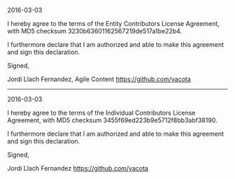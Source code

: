 2016-03-03

I hereby agree to the terms of the Entity Contributors License
Agreement, with MD5 checksum 3230b63601162567219de517a1be22b4.

I furthermore declare that I am authorized and able to make this
agreement and sign this declaration.

Signed,

Jordi Llach Fernandez, Agile Content
https://github.com/yacota

---

2016-03-03

I hereby agree to the terms of the Individual Contributors License
Agreement, with MD5 checksum 3455f69ed223b9e5712f8bb3abf38190.

I furthermore declare that I am authorized and able to make this
agreement and sign this declaration.

Signed,

Jordi Llach Fernandez
https://github.com/yacota